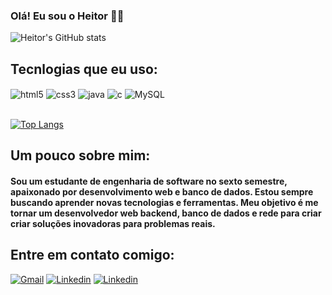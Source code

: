 ### Olá! Eu sou o Heitor 👋🏻

![Heitor's GitHub stats](https://github-readme-stats.vercel.app/api?username=heitorbraz&show_icons=true&theme=holi)

## Tecnlogias que eu uso:
<div style="display: inline_block">
    <img align="center" alt="html5" src="https://img.shields.io/badge/HTML5-E34F26?style=for-the-badge&logo=html5&logoColor=white" />
    <img align="center" alt="css3" src="https://img.shields.io/badge/CSS3-1572B6?style=for-the-badge&logo=css3&logoColor=white" />
    <img align="center" alt="java" src="https://img.shields.io/badge/Java-ED8B00?style=for-the-badge&logo=openjdk&logoColor=white" />
    <img align="center" alt="c" src="https://img.shields.io/badge/C-00599C?style=for-the-badge&logo=c&logoColor=white" />
    <img align="center" alt="MySQL" src="https://img.shields.io/badge/MySQL-00000F?style=for-the-badge&logo=mysql&logoColor=white" />
</div><br/>

[![Top Langs](https://github-readme-stats.vercel.app/api/top-langs/?username=heitorbraz&layout=donut&theme=holi)](https://github.com/anuraghazra/github-readme-stats)

## Um pouco sobre mim:

#### Sou um estudante de engenharia de software no sexto semestre, apaixonado por desenvolvimento web e banco de dados. Estou sempre buscando aprender novas tecnologias e ferramentas. Meu objetivo é me tornar um desenvolvedor web backend, banco de dados e rede para criar criar soluções inovadoras para problemas reais.

## Entre em contato comigo:

[![Gmail](https://img.shields.io/badge/Gmail-D14836?style=for-the-badge&logo=gmail&logoColor=white)](mailto:heitorbreino@gmail.com)
[![Linkedin](https://img.shields.io/badge/WhatsApp-25D366?style=for-the-badge&logo=whatsapp&logoColor=white)](https://wa.me/5561981852859)
[![Linkedin](https://img.shields.io/badge/LinkedIn-0077B5?style=for-the-badge&logo=linkedin&logoColor=white)](https://br.linkedin.com/in/heitorbraz)

